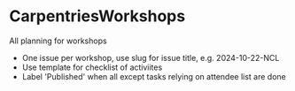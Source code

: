 # CarpentriesWorkshops
All planning for workshops
- One issue per workshop, use slug for issue title, e.g. 2024-10-22-NCL
- Use template for checklist of activiites
- Label 'Published' when all except tasks relying on attendee list are done

